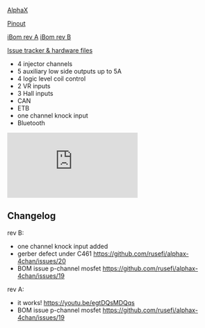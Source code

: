 [AlphaX](https://www.alphaxpr.com/)

[Pinout](https://rusefi.com/docs/pinouts/hellen/alphax-4chan/)

[iBom rev A](https://rusefi.com/docs/ibom/alphax_4ch-a-ibom.html) [iBom rev B](https://rusefi.com/docs/ibom/alphax_4ch-b-ibom.html)

[Issue tracker & hardware files](https://github.com/rusefi/alphax-4chan)

* 4 injector channels
* 5 auxiliary low side outputs up to 5A
* 4 logic level coil control 
* 2 VR inputs
* 3 Hall inputs
* CAN
* ETB
* one channel knock input
* Bluetooth


![x](https://rusefi.com/forum/download/file.php?id=9345)


## Changelog

rev B:
 - one channel knock input added
 - gerber defect under C461 https://github.com/rusefi/alphax-4chan/issues/20
 - BOM issue p-channel mosfet https://github.com/rusefi/alphax-4chan/issues/19

rev A:
 - it works! https://youtu.be/egtDQsMDQqs
 - BOM issue p-channel mosfet https://github.com/rusefi/alphax-4chan/issues/19
